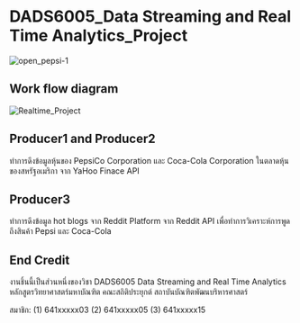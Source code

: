 # DADS6005_Data Streaming and Real Time Analytics_Project

![open_pepsi-1](https://user-images.githubusercontent.com/94518867/212300535-d8bc946b-fab4-44c7-b7bb-9a06ac097cbc.jpg)

## Work flow diagram

![Realtime_Project](https://user-images.githubusercontent.com/94518867/212298349-45383be5-9984-4492-bd40-cc3f5afe0a1d.jpg)

## Producer1 and Producer2
ทำการดึงข้อมูลหุ้นของ PepsiCo Corporation และ Coca-Cola Corporation ในตลาดหุ้นของสหรัฐอเมริกา จาก YaHoo Finace API 

## Producer3
ทำการดึงข้อมูล hot blogs จาก Reddit Platform จาก Reddit API เพื่อทำการวิเคราะห์การพูดถึงสินค้า Pepsi และ Coca-Cola

## End Credit
งานชิ้นนี้เป็นส่วนหนึ่งของวิชา DADS6005 Data Streaming and Real Time Analytics หลักสูตรวิทยาศาสตร์มหาบัณฑิต คณะสถิติประยุกต์ สถาบันบัณฑิตพัฒนบริหารศาสตร์

สมาชิก: (1) 641xxxxx03 (2) 641xxxxx05 (3) 641xxxxx15
